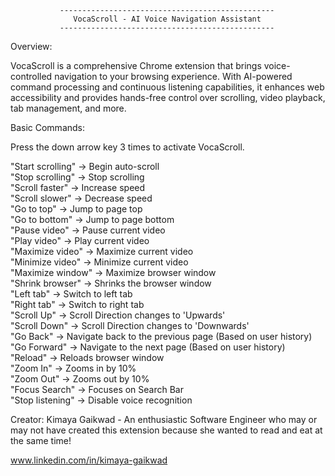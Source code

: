                ------------------------------------------------
                  VocaScroll - AI Voice Navigation Assistant
               ------------------------------------------------



Overview:

VocaScroll is a comprehensive Chrome extension that brings voice-controlled navigation to your browsing experience. With AI-powered command processing and continuous listening capabilities, it enhances web accessibility and provides hands-free control over scrolling, video playback, tab management, and more.



Basic Commands:

Press the down arrow key 3 times to activate VocaScroll.

"Start scrolling"    -> Begin auto-scroll <br>
"Stop scrolling"     -> Stop scrolling <br>
"Scroll faster"      -> Increase speed <br>
"Scroll slower"      -> Decrease speed <br>
"Go to top"          -> Jump to page top <br>
"Go to bottom"       -> Jump to page bottom <br>
"Pause video"        -> Pause current video <br>
"Play video"         -> Play current video <br>
"Maximize video"     -> Maximize current video <br>
"Minimize video"     -> Minimize current video <br>
"Maximize window"    -> Maximize browser window <br>
"Shrink browser"     -> Shrinks the browser window <br>
"Left tab"           -> Switch to left tab <br>
"Right tab"          -> Switch to right tab <br>
"Scroll Up"          -> Scroll Direction changes to 'Upwards' <br>
"Scroll Down"        -> Scroll Direction changes to 'Downwards' <br>
"Go Back"            -> Navigate back to the previous page (Based on user history) <br>
"Go Forward"         -> Navigate to the next page (Based on user history) <br>
"Reload"             -> Reloads browser window <br>
"Zoom In"            -> Zooms in by 10% <br>
"Zoom Out"           -> Zooms out by 10% <br>
"Focus Search"       -> Focuses on Search Bar <br>
"Stop listening"     -> Disable voice recognition <br>



Creator:
Kimaya Gaikwad - An enthusiastic Software Engineer who may or may not have created this extension because she wanted to read and eat at the same time!

www.linkedin.com/in/kimaya-gaikwad

